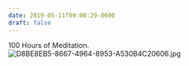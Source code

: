 ```yaml
---
date: 2019-05-11T09:00:29-0600
draft: false
---
```




100 Hours of Meditation. ![D8BE8EB5-8667-4964-8953-A530B4C20606.jpg](http://ianwhitney.micro.blog/uploads/2019/cc470562bb.jpg)




